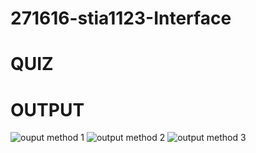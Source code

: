 # 271616-stia1123-Interface
# QUIZ





# OUTPUT

![ouput method 1](https://user-images.githubusercontent.com/55240830/80560281-ec7ed180-8a12-11ea-8075-c2cc0f935382.png)
![output method 2](https://user-images.githubusercontent.com/55240830/80560285-eee12b80-8a12-11ea-9f8d-a1984229869e.png)
![output method 3](https://user-images.githubusercontent.com/55240830/80560320-0f10ea80-8a13-11ea-8614-e12efcf34ecc.png)
